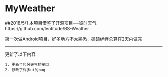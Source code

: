 # MyWeather
##2018/5/1
本项目借鉴了开源项目---彼时天气https://github.com/lentitude/BS-Weather

第一次做Android项目，好多地方不太熟悉，磕磕绊绊总算在2天内做完

--------
更新了以下内容

```
1. 更新了和风天气的接口
2. 修改了许多ui的bug
```
